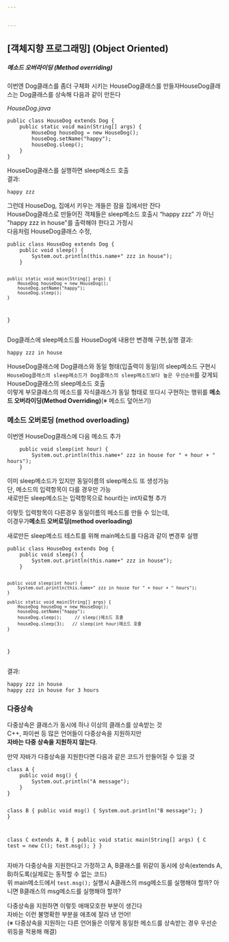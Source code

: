 ```yaml
---


---
```


<h2 id="객체지향-프로그래밍-object-oriented">[객체지향 프로그래밍] (Object Oriented)</h2>
<h5 id="메소드-오버라이딩-method-overriding">메소드 오버라이딩 (Method overriding)</h5>
<p>이번엔 Dog클래스를 좀더 구체화 시키는 HouseDog클래스를 만들자HouseDog클래스는 Dog클래스를 상속해 다음과 같이 만든다</p>
<p><em>HouseDog.java</em></p>
<pre><code>public class HouseDog extends Dog {
    public static void main(String[] args) {
        HouseDog houseDog = new HouseDog();
        houseDog.setName("happy");
        houseDog.sleep();
    }
}
</code></pre>
<p>HouseDog클래스를 실행하면 sleep메소드 호출<br>
결과:</p>
<pre><code>happy zzz
</code></pre>
<p>그런데 HouseDog, 집에서 키우는 개들은 잠을 집에서만 잔다<br>
HouseDog클래스로 만들어진 객체들은 sleep메소드 호출시 “happy zzz” 가 아닌 "happy zzz in house"를 출력해야 한다고 가정시<br>
다음처럼 HouseDog클래스 수정,</p>
<pre><code>public class HouseDog extends Dog {
    public void sleep() {
        System.out.println(this.name+" zzz in house");
    } 

    public static void main(String[] args) {
        HouseDog houseDog = new HouseDog();
        houseDog.setName("happy");
        houseDog.sleep();
    }
}
</code></pre>
<p>Dog클래스에 sleep메소드를 HouseDog에 내용만 변경해 구현,실행 결과:</p>
<pre><code>happy zzz in house
</code></pre>
<p>HouseDog클래스에 Dog클래스와 동일 형태(입출력이 동일)의 sleep메소드 구현시 <code>HouseDog클래스의 sleep메소드가 Dog클래스의 sleep메소드보다 높은 우선순위</code>를 갖게되 HouseDog클래스의 sleep메소드 호출<br>
이렇게 부모클래스의 메소드를 자식클래스가 동일 형태로 또다시 구현하는 행위를  <strong>메소드 오버라이딩(Method Overriding)</strong>(※ 메소드 덮어쓰기)</p>
<h3 id="메소드-오버로딩-method-overloading">메소드 오버로딩 (method overloading)</h3>
<p>이번엔 HouseDog클래스에 다음 메소드 추가</p>
<pre><code>    public void sleep(int hour) {
        System.out.println(this.name+" zzz in house for " + hour + " hours");
    } 
</code></pre>
<p>이미 sleep메소드가 있지만 동일이름의 sleep메소드 또 생성가능<br>
단, 메소드의 입력항목이 다를 경우만 가능<br>
새로만든 sleep메소드는 입력항목으로 hour라는 int자료형 추가</p>
<p>이렇듯 입력항목이 다른경우 동일이름의 메소드를 만들 수 있는데,<br>
이경우가<strong>메소드 오버로딩(method overloading)</strong></p>
<p>새로만든 sleep메소드 테스트를 위해 main메소드를 다음과 같이 변경후 실행</p>
<pre><code>public class HouseDog extends Dog {
    public void sleep() {
        System.out.println(this.name+" zzz in house");
    } 

    public void sleep(int hour) {
        System.out.println(this.name+" zzz in house for " + hour + " hours");
    } 

    public static void main(String[] args) {
        HouseDog houseDog = new HouseDog();
        houseDog.setName("happy");
        houseDog.sleep();     // sleep()메소드 호출
        houseDog.sleep(3);   // sleep(int hour)메소드 호출
    }
}
</code></pre>
<p>결과:</p>
<pre><code>happy zzz in house
happy zzz in house for 3 hours
</code></pre>
<h3 id="다중상속">다중상속</h3>
<p>다중상속은 클래스가 동시에 하나 이상의 클래스를 상속받는 것<br>
C++, 파이썬 등 많은 언어들이 다중상속을 지원하지만<br>
<strong>자바는 다중 상속을 지원하지 않는다</strong>.</p>
<p>만약 자바가 다중상속을 지원한다면 다음과 같은 코드가 만들어질 수 있을 것</p>
<pre><code>class A {
    public void msg() {
        System.out.println("A message");
    }
}

class B {
    public void msg() {
        System.out.println("B message");
    }
}

class C extends A, B {
    public void static main(String[] args) {
        C test = new C();
        test.msg();
    }
}
</code></pre>
<p>자바가 다중상속을 지원한다고 가정하고 A, B클래스를 위같이 동시에 상속(extends A, B)하도록(실제로는 동작할 수 없는 코드)<br>
위 main메소드에서  <code>test.msg();</code>  실행시 A클래스의 msg메소드를 실행해야 할까? 아니면 B클래스의 msg메소드를 실행해야 할까?</p>
<p>다중상속을 지원하면 이렇듯 애매모호한 부분이 생긴다<br>
자바는 이런 불명확한 부분을 애초에 잘라 낸 언어!<br>
(※ 다중상속을 지원하는 다른 언어들은 이렇게 동일한 메소드를 상속받는 경우 우선순위등을 적용해 해결)</p>

